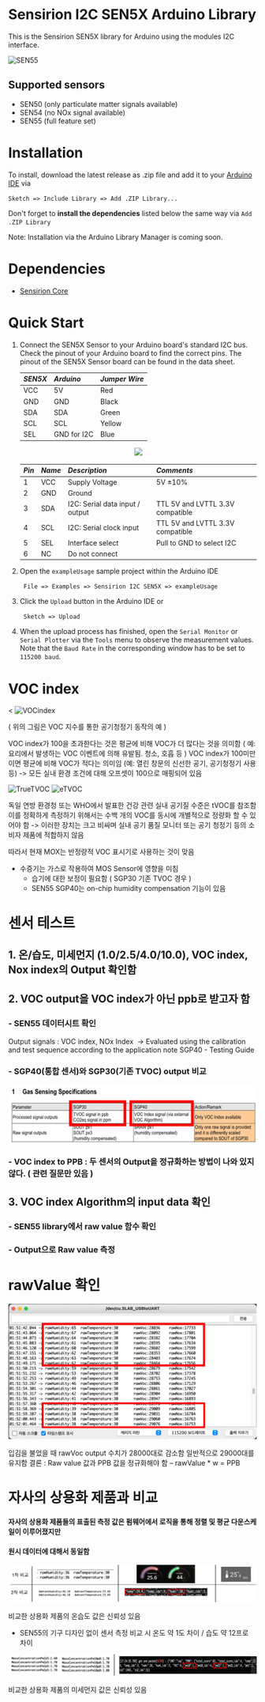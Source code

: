 # Sensirion I2C SEN5X Arduino Library

This is the Sensirion SEN5X library for Arduino using the
modules I2C interface.

 ![SEN55](./DOC/SEN55.png)

## Supported sensors

- SEN50 (only particulate matter signals available)
- SEN54 (no NOx signal available)
- SEN55 (full feature set)

# Installation

To install, download the latest release as .zip file and add it to your
[Arduino IDE](http://www.arduino.cc/en/main/software) via

	Sketch => Include Library => Add .ZIP Library...

Don't forget to **install the dependencies** listed below the same way via `Add
.ZIP Library`

Note: Installation via the Arduino Library Manager is coming soon.

# Dependencies

* [Sensirion Core](https://github.com/Sensirion/arduino-core)


# Quick Start

1. Connect the SEN5X Sensor to your Arduino board's standard
   I2C bus. Check the pinout of your Arduino board to find the correct pins.
   The pinout of the SEN5X Sensor board can be found in the
   data sheet.

   | *SEN5X* | *Arduino*   | *Jumper Wire* |
   | ------- | ----------- | ------------- |
   | VCC     | 5V          | Red           |
   | GND     | GND         | Black         |
   | SDA     | SDA         | Green         |
   | SCL     | SCL         | Yellow        |
   | SEL     | GND for I2C | Blue          |

   <center><img src="images/SEN5X_pinout.png" width="300px"></center>

   | *Pin* | *Name* | *Description*                   | *Comments*                       |
   | ----- | ------ | ------------------------------- | -------------------------------- |
   | 1     | VCC    | Supply Voltage                  | 5V ±10%                          |
   | 2     | GND    | Ground                          |
   | 3     | SDA    | I2C: Serial data input / output | TTL 5V and LVTTL 3.3V compatible |
   | 4     | SCL    | I2C: Serial clock input         | TTL 5V and LVTTL 3.3V compatible |
   | 5     | SEL    | Interface select                | Pull to GND to select I2C        |
   | 6     | NC     | Do not connect                  |

2. Open the `exampleUsage` sample project within the Arduino IDE

		File => Examples => Sensirion I2C SEN5X => exampleUsage

3. Click the `Upload` button in the Arduino IDE or

		Sketch => Upload

4. When the upload process has finished, open the `Serial Monitor` or `Serial
   Plotter` via the `Tools` menu to observe the measurement values. Note that
   the `Baud Rate` in the corresponding window has to be set to `115200 baud`.


# VOC index

< ![VOCindex](./DOC/VOCindex.png)

( 위의 그림은 VOC 지수를 통한 공기청정기 동작의 예 )


VOC index가 100을 초과한다는 것은 평균에 비해  VOC가 더 많다는 것을 의미함
( 예: 요리에서 발생하는 VOC 이벤트에 의해 유발됨. 청소, 호흡 등 )
VOC index가 100미만이면 평균에 비해 VOC가 적다는 의미임
(예: 열린 창문의 신선한 공기, 공기청정기 사용 등)
-> 모든 실내 환경 조건에 대해 오프셋이 100으로 매핑되어 있음

 ![TrueTVOC](./DOC/TrueTVOC.png)
 ![eTVOC](./DOC/eTVOC.png)


독일 연방 환경청 또는 WHO에서 발표한 건강 관련 실내 공기질 수준은 tVOC를 참조함
이를 정확하게 측정하기 위해서는 수백 개의 VOC를 동시에 개별적으로 정량화 할 수 있어야 함
-> 이러한 장치는 크고 비싸며 실내 공기 품질 모니터 또는 공기 청정기 등의 소비자 제품에 적합하지 않음

따라서 현재 MOX는 반정량적 VOC 표시기로 사용하는 것이 맞음

+ 수증기는 가스로 작용하여 MOS Sensor에 영향을 미침 
  - 습기에 대한 보정이 필요함 ( SGP30 기존 TVOC 경우 )
  - SEN55 SGP40는 on-chip humidity compensation 기능이 있음


# 센서 테스트

## 1. 온/습도, 미세먼지 (1.0/2.5/4.0/10.0), VOC index, Nox index의 Output 확인함

## 2. VOC output을 VOC index가 아닌 ppb로 받고자 함 
### - SEN55 데이터시트 확인 
Output signals : VOC index, NOx Index 
-> Evaluated using the calibration and test sequence according to the application note SGP40 - Testing Guide

### - SGP40(통합 센서)와 SGP30(기존 TVOC) output 비교
![SGP](./DOC/SGP.png)

### - VOC index to PPB : 두 센서의 Output을 정규화하는 방법이 나와 있지 않다. ( 관련 질문만 있음 )

## 3. VOC index Algorithm의 input data 확인
### - SEN55 library에서 raw value 함수 확인
### - Output으로 Raw value 측정 


# rawValue 확인

![rawValue](./DOC/rawValue.png)

입김을 불었을 때 rawVoc output 수치가 28000대로 감소함
일반적으로 29000대를 유지함 
결론 : Raw value 값과 PPB 값을 정규화해야 함  –  rawValue * w = PPB


# 자사의 상용화 제품과 비교

#### 자사의 상용화 제품들의 표출된 측정 값은 펌웨어에서 로직을 통해 정렬 및 평균 다운스케일이 이루어졌지만
#### 원시 데이터에 대해서 동일함


![tempHumid](./DOC/tempHumid.png)

비교한 상용화 제품의 온습도 값은 신뢰성 있음
- SEN55의 기구 디자인 없이 센서 측정 비교 시 온도 약 1도 차이 / 습도 약 12프로 차이 

![PM](./DOC/pm.png)

비교한 상용화 제품의 미세먼지 값은 신뢰성 있음